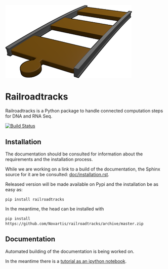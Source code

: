 
<img src="doc/_static/logo_rrt.png" alt="RRT logo" style="width:400px">

Railroadtracks
==============

Railroadtracks is a Python package to handle connected computation steps for DNA and RNA Seq.

[![Build Status](https://travis-ci.org/Novartis/railroadtracks.svg?branch=master)](https://travis-ci.org/Novartis/railroadtracks)

Installation
------------

The documentation should be consulted for information about the requirements and the installation process.

While we are working on a link to a build of the documentation, the Sphinx source for it
are be consulted: <a href="doc/installation.rst">doc/installation.rst</a>.

Released version will be made available on Pypi and the installation be as easy as:
```
pip install railroadtracks
```

In the meantime, the head can be installed with
```
pip install https://github.com/Novartis/railroadtracks/archive/master.zip
```

Documentation
-------------

Automated building of the documentation is being worked on.

In the meantime there is a <a href="http://nbviewer.ipython.org/github/Novartis/railroadtracks/blob/master/doc/notebooks/railroadtracks_tutorial.ipynb"> tutorial as an ipython notebook</a>.


